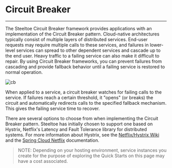 # Circuit Breaker
--------------------------

The Steeltoe Circuit Breaker framework provides applications with an implementation of the Circuit Breaker pattern. Cloud-native architectures  typically consist of multiple layers of distributed services. End-user requests may require multiple calls to these services, and failures in lower-level services can spread to other dependent services and cascade up to the end user. Heavy traffic to a failing service can also make it difficult to repair. By using Circuit Breaker frameworks, you can prevent failures from cascading and provide fallback behavior until a failing service is restored to normal operation.

![cb](/images/circuit-breaker-overview.png)

When applied to a service, a circuit breaker watches for failing calls to the service. If failures reach a certain threshold, it "opens" (or breaks) the circuit and automatically redirects calls to the specified fallback mechanism. This gives the failing service time to recover.

There are several options to choose from when implementing the Circuit Breaker pattern. Steeltoe has initially chosen to support one based on Hystrix, Netflix's Latency and Fault Tolerance library for distributed systems. For more information about Hystrix, see the [Netflix/Hystrix Wiki](https://github.com/Netflix/Hystrix/wiki) and the [Spring Cloud Netflix](https://projects.spring.io/spring-cloud/) documentation.

>NOTE: Depending on your hosting environment, service instances you create for the purpose of exploring the Quick Starts on this page may have a cost associated.

